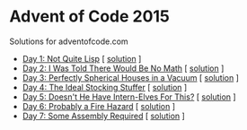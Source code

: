 # Advent of Code 2015
Solutions for adventofcode.com

- [Day 1: Not Quite Lisp](day1/day1.md) [ [solution](day1/day1.js) ]
- [Day 2: I Was Told There Would Be No Math](day2/day2.md) [ [solution](day2/day2.js) ]
- [Day 3: Perfectly Spherical Houses in a Vacuum](day3/day3.md) [ [solution](day3/day3.js) ]
- [Day 4: The Ideal Stocking Stuffer](day4/day4.md) [ [solution](day4/day4.js) ]
- [Day 5: Doesn't He Have Intern-Elves For This?](day5/day5.md) [ [solution](day5/day5.js) ]
- [Day 6: Probably a Fire Hazard](day6/day6.md) [ [solution](day6/day6.js) ]
- [Day 7: Some Assembly Required](day7/day7.md) [ [solution](day7/day7.js) ]
